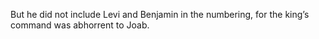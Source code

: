 But he did not include Levi and Benjamin in the numbering, for the king’s command was abhorrent to Joab.
